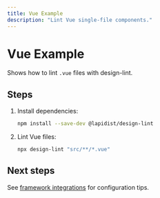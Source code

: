 ```yaml
---
title: Vue Example
description: "Lint Vue single-file components."
---
```


# Vue Example

Shows how to lint `.vue` files with design-lint.

## Steps
1. Install dependencies:
   ```bash
   npm install --save-dev @lapidist/design-lint
   ```
2. Lint Vue files:
   ```bash
   npx design-lint "src/**/*.vue"
   ```

## Next steps
See [framework integrations](../../frameworks.md#vue) for configuration tips.
